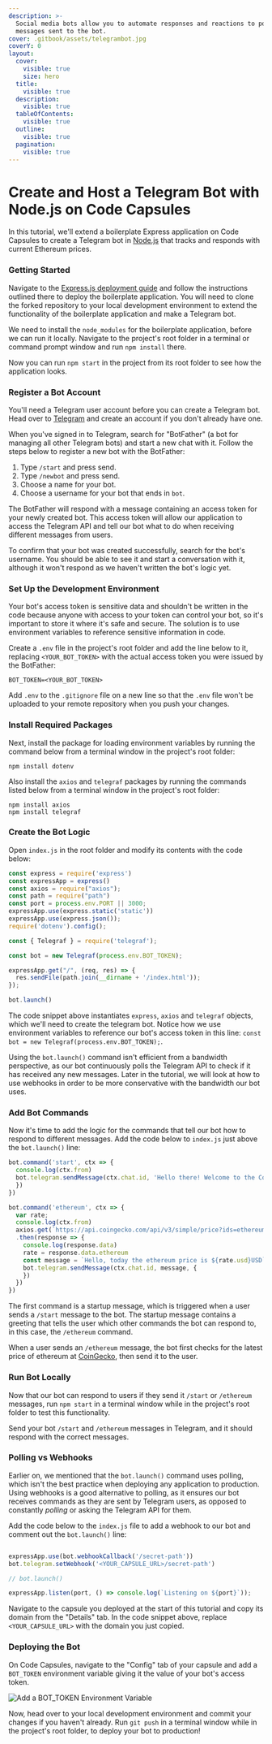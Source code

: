 ```yaml
---
description: >-
  Social media bots allow you to automate responses and reactions to posts or
  messages sent to the bot.
cover: .gitbook/assets/telegrambot.jpg
coverY: 0
layout:
  cover:
    visible: true
    size: hero
  title:
    visible: true
  description:
    visible: true
  tableOfContents:
    visible: true
  outline:
    visible: true
  pagination:
    visible: true
---
```


# Create and Host a Telegram Bot with Node.js on Code Capsules

In this tutorial, we'll extend a boilerplate Express application on Code Capsules to create a Telegram bot in [Node.js](https://nodejs.org/en/about/) that tracks and responds with current Ethereum prices.

### Getting Started

Navigate to the [Express.js deployment guide](https://app.gitbook.com/s/xjp0G5hHSJs8nyv5Z5g7/backend/node.js/express.js) and follow the instructions outlined there to deploy the boilerplate application. You will need to clone the forked repository to your local development environment to extend the functionality of the boilerplate application and make a Telegram bot.

We need to install the `node_modules` for the boilerplate application, before we can run it locally. Navigate to the project's root folder in a terminal or command prompt window and run `npm install` there.

Now you can run `npm start` in the project from its root folder to see how the application looks.

### Register a Bot Account

You'll need a Telegram user account before you can create a Telegram bot. Head over to [Telegram](https://telegram.org/) and create an account if you don't already have one.

When you've signed in to Telegram, search for "BotFather" (a bot for managing all other Telegram bots) and start a new chat with it. Follow the steps below to register a new bot with the BotFather:

1. Type `/start` and press send.
2. Type `/newbot` and press send.
3. Choose a name for your bot.
4. Choose a username for your bot that ends in `bot`.

The BotFather will respond with a message containing an access token for your newly created bot. This access token will allow our application to access the Telegram API and tell our bot what to do when receiving different messages from users.

To confirm that your bot was created successfully, search for the bot's username. You should be able to see it and start a conversation with it, although it won't respond as we haven't written the bot's logic yet.

### Set Up the Development Environment

Your bot's access token is sensitive data and shouldn't be written in the code because anyone with access to your token can control your bot, so it's important to store it where it's safe and secure. The solution is to use environment variables to reference sensitive information in code.

Create a `.env` file in the project's root folder and add the line below to it, replacing `<YOUR_BOT_TOKEN>` with the actual access token you were issued by the BotFather:

```
BOT_TOKEN=<YOUR_BOT_TOKEN>
```

Add `.env` to the `.gitignore` file on a new line so that the `.env` file won't be uploaded to your remote repository when you push your changes.

### Install Required Packages

Next, install the package for loading environment variables by running the command below from a terminal window in the project's root folder:

```
npm install dotenv
```

Also install the `axios` and `telegraf` packages by running the commands listed below from a terminal window in the project's root folder:

```
npm install axios
npm install telegraf
```

### Create the Bot Logic

Open `index.js` in the root folder and modify its contents with the code below:

```js
const express = require('express')
const expressApp = express()
const axios = require("axios");
const path = require("path")
const port = process.env.PORT || 3000;
expressApp.use(express.static('static'))
expressApp.use(express.json());
require('dotenv').config();

const { Telegraf } = require('telegraf');

const bot = new Telegraf(process.env.BOT_TOKEN);

expressApp.get("/", (req, res) => {
  res.sendFile(path.join(__dirname + '/index.html'));
});

bot.launch()
```

The code snippet above instantiates `express`, `axios` and `telegraf` objects, which we'll need to create the telegram bot. Notice how we use environment variables to reference our bot's access token in this line: `const bot = new Telegraf(process.env.BOT_TOKEN);`.

Using the `bot.launch()` command isn't efficient from a bandwidth perspective, as our bot continuously polls the Telegram API to check if it has received any new messages. Later in the tutorial, we will look at how to use webhooks in order to be more conservative with the bandwidth our bot uses.

### Add Bot Commands

Now it's time to add the logic for the commands that tell our bot how to respond to different messages. Add the code below to `index.js` just above the `bot.launch()` line:

```js
bot.command('start', ctx => {
  console.log(ctx.from)
  bot.telegram.sendMessage(ctx.chat.id, 'Hello there! Welcome to the Code Capsules telegram bot.\nI respond to /ethereum. Please try it', {
  })
})

bot.command('ethereum', ctx => {
  var rate;
  console.log(ctx.from)
  axios.get(`https://api.coingecko.com/api/v3/simple/price?ids=ethereum&vs_currencies=usd`)
  .then(response => {
    console.log(response.data)
    rate = response.data.ethereum
    const message = `Hello, today the ethereum price is ${rate.usd}USD`
    bot.telegram.sendMessage(ctx.chat.id, message, {
    })
  })
})
```

The first command is a startup message, which is triggered when a user sends a `/start` message to the bot. The startup message contains a greeting that tells the user which other commands the bot can respond to, in this case, the `/ethereum` command.

When a user sends an `/ethereum` message, the bot first checks for the latest price of ethereum at [CoinGecko](https://api.coingecko.com/api/v3/simple/price?ids=ethereum\&vs_currencies=usd), then send it to the user.

### Run Bot Locally

Now that our bot can respond to users if they send it `/start` or `/ethereum` messages, run `npm start` in a terminal window while in the project's root folder to test this functionality.

Send your bot `/start` and `/ethereum` messages in Telegram, and it should respond with the correct messages.

### Polling vs Webhooks

Earlier on, we mentioned that the `bot.launch()` command uses polling, which isn't the best practice when deploying any application to production. Using webhooks is a good alternative to polling, as it ensures our bot receives commands as they are sent by Telegram users, as opposed to constantly _polling_ or asking the Telegram API for them.

Add the code below to the `index.js` file to add a webhook to our bot and comment out the `bot.launch()` line:

```js

expressApp.use(bot.webhookCallback('/secret-path'))
bot.telegram.setWebhook('<YOUR_CAPSULE_URL>/secret-path')

// bot.launch()

expressApp.listen(port, () => console.log(`Listening on ${port}`));
```

Navigate to the capsule you deployed at the start of this tutorial and copy its domain from the "Details" tab. In the code snippet above, replace `<YOUR_CAPSULE_URL>` with the domain you just copied.

### Deploying the Bot

On Code Capsules, navigate to the "Config" tab of your capsule and add a `BOT_TOKEN` environment variable giving it the value of your bot's access token.

![Add a BOT\_TOKEN Environment Variable](.gitbook/assets/bot-token-env-variable.png)

Now, head over to your local development environment and commit your changes if you haven't already. Run `git push` in a terminal window while in the project's root folder, to deploy your bot to production!
